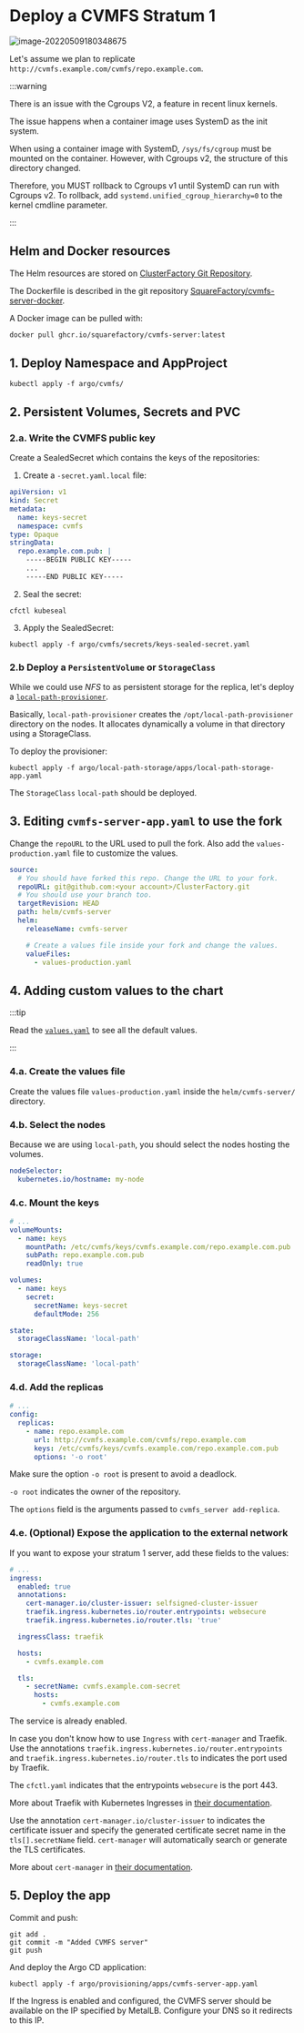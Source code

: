 # Deploy a CVMFS Stratum 1

![image-20220509180348675](04-deploy-cvmfs.assets/image-20220509180348675.png)

Let's assume we plan to replicate `http://cvmfs.example.com/cvmfs/repo.example.com`.

:::warning

There is an issue with the Cgroups V2, a feature in recent linux kernels.

The issue happens when a container image uses SystemD as the init system.

When using a container image with SystemD, `/sys/fs/cgroup` must be mounted on the container. However, with Cgroups v2, the structure of this directory changed.

Therefore, you MUST rollback to Cgroups v1 until SystemD can run with Cgroups v2. To rollback, add `systemd.unified_cgroup_hierarchy=0` to the kernel cmdline parameter.

:::

## Helm and Docker resources

The Helm resources are stored on [ClusterFactory Git Repository](https://github.com/SquareFactory/ClusterFactory/tree/main/helm/cvmfs-server).

The Dockerfile is described in the git repository [SquareFactory/cvmfs-server-docker](https://github.com/SquareFactory/cvmfs-server-docker).

A Docker image can be pulled with:

```sh
docker pull ghcr.io/squarefactory/cvmfs-server:latest
```

## 1. Deploy Namespace and AppProject

```shell title="user@local:/ClusterFactory"
kubectl apply -f argo/cvmfs/
```

## 2. Persistent Volumes, Secrets and PVC

### 2.a. Write the CVMFS public key

Create a SealedSecret which contains the keys of the repositories:

1. Create a `-secret.yaml.local` file:

```yaml title="argo/cvmfs/secrets/keys-secret.yaml.local"
apiVersion: v1
kind: Secret
metadata:
  name: keys-secret
  namespace: cvmfs
type: Opaque
stringData:
  repo.example.com.pub: |
    -----BEGIN PUBLIC KEY-----
    ...
    -----END PUBLIC KEY-----
```

2. Seal the secret:

```shell title="user@local:/ClusterFactory"
cfctl kubeseal
```

3. Apply the SealedSecret:

```shell title="user@local:/ClusterFactory"
kubectl apply -f argo/cvmfs/secrets/keys-sealed-secret.yaml
```

### 2.b Deploy a `PersistentVolume` or `StorageClass`

While we could use _NFS_ to as persistent storage for the replica, let's deploy a [`local-path-provisioner`](https://github.com/rancher/local-path-provisioner).

Basically, `local-path-provisioner` creates the `/opt/local-path-provisioner` directory on the nodes. It allocates dynamically a volume in that directory using a StorageClass.

To deploy the provisioner:

```shell title="user@local:/ClusterFactory"
kubectl apply -f argo/local-path-storage/apps/local-path-storage-app.yaml
```

The `StorageClass` `local-path` should be deployed.

## 3. Editing `cvmfs-server-app.yaml` to use the fork

Change the `repoURL` to the URL used to pull the fork. Also add the `values-production.yaml` file to customize the values.

```yaml title="argo.example/cvmfs/apps/cvmfs-server-app.yaml > spec > source"
source:
  # You should have forked this repo. Change the URL to your fork.
  repoURL: git@github.com:<your account>/ClusterFactory.git
  # You should use your branch too.
  targetRevision: HEAD
  path: helm/cvmfs-server
  helm:
    releaseName: cvmfs-server

    # Create a values file inside your fork and change the values.
    valueFiles:
      - values-production.yaml
```

## 4. Adding custom values to the chart

:::tip

Read the [`values.yaml`](https://github.com/SquareFactory/ClusterFactory/blob/main/helm/cvmfs-server/values.yaml) to see all the default values.

:::

### 4.a. Create the values file

Create the values file `values-production.yaml` inside the `helm/cvmfs-server/` directory.

### 4.b. Select the nodes

Because we are using `local-path`, you should select the nodes hosting the volumes.

```yaml title="helm/cvmfs-server/values-production.yaml"
nodeSelector:
  kubernetes.io/hostname: my-node
```

### 4.c. Mount the keys

```yaml title="helm/cvmfs-server/values-production.yaml"
# ...
volumeMounts:
  - name: keys
    mountPath: /etc/cvmfs/keys/cvmfs.example.com/repo.example.com.pub
    subPath: repo.example.com.pub
    readOnly: true

volumes:
  - name: keys
    secret:
      secretName: keys-secret
      defaultMode: 256

state:
  storageClassName: 'local-path'

storage:
  storageClassName: 'local-path'
```

### 4.d. Add the replicas

```yaml title="helm/cvmfs-server/values-production.yaml"
# ...
config:
  replicas:
    - name: repo.example.com
      url: http://cvmfs.example.com/cvmfs/repo.example.com
      keys: /etc/cvmfs/keys/cvmfs.example.com/repo.example.com.pub
      options: '-o root'
```

Make sure the option `-o root` is present to avoid a deadlock.

`-o root` indicates the owner of the repository.

The `options` field is the arguments passed to `cvmfs_server add-replica`.

### 4.e. (Optional) Expose the application to the external network

If you want to expose your stratum 1 server, add these fields to the values:

```yaml title="helm/cvmfs-server/values-production.yaml"
# ...
ingress:
  enabled: true
  annotations:
    cert-manager.io/cluster-issuer: selfsigned-cluster-issuer
    traefik.ingress.kubernetes.io/router.entrypoints: websecure
    traefik.ingress.kubernetes.io/router.tls: 'true'

  ingressClass: traefik

  hosts:
    - cvmfs.example.com

  tls:
    - secretName: cvmfs.example.com-secret
      hosts:
        - cvmfs.example.com
```

The service is already enabled.

In case you don't know how to use `Ingress` with `cert-manager` and Traefik. Use the annotations `traefik.ingress.kubernetes.io/router.entrypoints` and `traefik.ingress.kubernetes.io/router.tls` to indicates the port used by Traefik.

The `cfctl.yaml` indicates that the entrypoints `websecure` is the port 443.

More about Traefik with Kubernetes Ingresses in [their documentation](https://doc.traefik.io/traefik/routing/providers/kubernetes-ingress/).

Use the annotation `cert-manager.io/cluster-issuer` to indicates the certificate issuer and specify the generated certificate secret name in the `tls[].secretName` field. `cert-manager` will automatically search or generate the TLS certificates.

More about `cert-manager` in [their documentation](https://cert-manager.io/docs/usage/ingress/).

## 5. Deploy the app

Commit and push:

```shell title="user@local:/ClusterFactory"
git add .
git commit -m "Added CVMFS server"
git push
```

And deploy the Argo CD application:

```shell title="user@local:/ClusterFactory"
kubectl apply -f argo/provisioning/apps/cvmfs-server-app.yaml
```

If the Ingress is enabled and configured, the CVMFS server should be available on the IP specified by MetalLB. Configure your DNS so it redirects to this IP.
